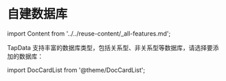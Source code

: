 # 自建数据库
import Content from '../../reuse-content/_all-features.md';

<Content />

TapData 支持丰富的数据库类型，包括关系型、非关系型等数据库，请选择要添加的数据库：

import DocCardList from '@theme/DocCardList';

<DocCardList />
